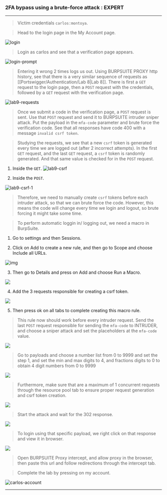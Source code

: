 ### 2FA bypass using a brute-force attack : EXPERT

---

> Victim credentials `carlos:montoya`.

> Head to the login page in the My Account page.

![login](./screenshots/login.png)

> Login as carlos and see that a verification page appears.

![login-prompt](./screenshots/login-prompt.png)

> Entering it wrong 2 times logs us out. 
> Using BURPSUITE PROXY http history, see that there is a very similar sequence of requests as [[Portswigger/Authentication/Lab 8|Lab 8]].
> There is first a `GET` request to the login page, then a `POST` request with the credentials, followed by a `GET` request with the verification page.

![lab9-requests](./screenshots/lab9-requests.png)

> Once we submit a code in the verification page, a `POST` request is sent. Use that `POST` request and send it to BURPSUITE intruder sniper attack.
> Put the payload in the `mfa-code` parameter and brute force the verification code.
> See that all responses have code 400 with a message `invalid csrf token`.

> Studying the requests, we see that a new `csrf` token is generated every time we are logged out (after 2 incorrect attempts).
> In the first `GET` request, and the last `GET` request, a `csrf` token is randomly generated. And that same value is checked for in the `POST` request.

1. Inside the `GET`.
![lab9-csrf](./screenshots/lab9-csrf.png)

2. Inside the `POST`.

![lab9-csrf-1](./screenshots/lab9-csrf-1.png)

> Therefore, we need to manually create `csrf` tokens before each intruder attack, so that we can brute force the code.
> However, this means the code will change every time we login and logout, so brute forcing it might take some time.

> To perform automatic loggin in/ logging out, we need a macro in BurpSuite.

1. Go to settings and then Sessions.

2. Click on Add to create a new rule, and then go to Scope and choose Include all URLs.

![img](./screenshots/Pasted-image-20230702004207.png)

3. Then go to Details and press on Add and choose Run a Macro.

![](./screenshots/Pasted-image-20230702004424.png)

4. Add the 3 requests responsible for creating a csrf token.

![](./screenshots/Pasted-image-20230702004516.png)

5. Then press ok on all tabs to complete creating this macro rule.

> This rule now should work before every intruder request.
> Send the last `POST` request responsible for sending the `mfa-code` to INTRUDER, and choose a sniper attack and set the placeholders at the `mfa-code` value.

![](./screenshots/Pasted-image-20230702004714.png)

> Go to payloads and choose a number list from 0 to 9999 and set the step 1, and set the min and max digits to 4, and fractions digits to 0 to obtain 4 digit numbers from 0 to 9999

![](./screenshots/Pasted-image-20230702004811.png)

> Furthermore, make sure that are a maximum of 1 concurrent requests through the resource pool tab to ensure proper request generation and csrf token creation.

![](Pasted-image-20230702005104.png)

> Start the attack and wait for the 302 response.

![](Pasted-image-20230702013901.png)


> To login using that specific payload, we right click on that response and view it in browser.

![](Pasted-image-20230702013951.png)

> Open BURPSUITE Proxy intercept, and allow proxy in the browser, then paste this url and follow redirections through the intercept tab.

> Complete the lab by pressing on my account.

![carlos-account](./screenshots/carlos-account.png)

---
